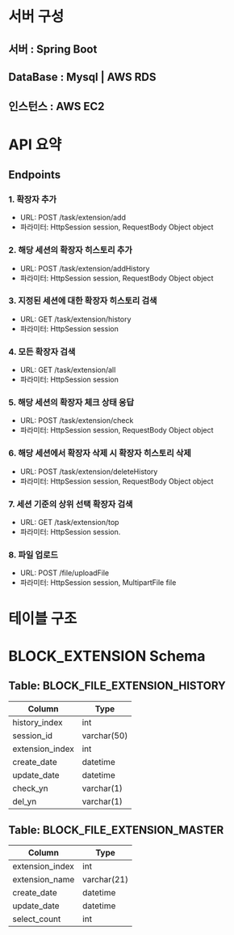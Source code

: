 # 서버 구성
## 서버 : Spring Boot
## DataBase : Mysql | AWS RDS
## 인스턴스 : AWS EC2

# API 요약
## Endpoints
### 1. 확장자 추가
- URL: POST /task/extension/add
- 파라미터: HttpSession session, RequestBody Object object
### 2. 해당 세션의 확장자 히스토리 추가
- URL: POST /task/extension/addHistory
- 파라미터: HttpSession session, RequestBody Object object
### 3. 지정된 세션에 대한 확장자 히스토리 검색
- URL: GET /task/extension/history
- 파라미터: HttpSession session
### 4. 모든 확장자 검색 
- URL: GET /task/extension/all
- 파라미터: HttpSession session
### 5. 해당 세션의 확장자 체크 상태 응답
- URL: POST /task/extension/check
- 파라미터: HttpSession session, RequestBody Object object
### 6. 해당 세션에서 확장자 삭제 시 확장자 히스토리 삭제
- URL: POST /task/extension/deleteHistory
- 파라미터: HttpSession session, RequestBody Object object
### 7. 세션 기준의 상위 선택 확장자 검색
- URL: GET /task/extension/top
- 파라미터: HttpSession session.
### 8. 파일 업로드
- URL: POST /file/uploadFile
- 파라미터: HttpSession session, MultipartFile file

# 테이블 구조
# BLOCK_EXTENSION Schema

## Table: BLOCK_FILE_EXTENSION_HISTORY
| Column           | Type       |
| ---------------- | ---------- |
| history_index    | int        |
| session_id       | varchar(50)|
| extension_index  | int        |
| create_date      | datetime   |
| update_date      | datetime   |
| check_yn         | varchar(1) |
| del_yn           | varchar(1) |

## Table: BLOCK_FILE_EXTENSION_MASTER
| Column           | Type         |
| ---------------- | ------------ |
| extension_index  | int          |
| extension_name   | varchar(21)  |
| create_date      | datetime     |
| update_date      | datetime     |
| select_count     | int          |


